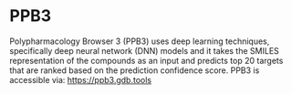 # PPB3
Polypharmacology Browser 3 (PPB3) uses deep learning techniques, specifically deep neural network (DNN) models and it takes the SMILES representation of the compounds as an input and predicts top 20 targets that are ranked based on the prediction confidence score. 
PPB3 is accessible via: https://ppb3.gdb.tools
